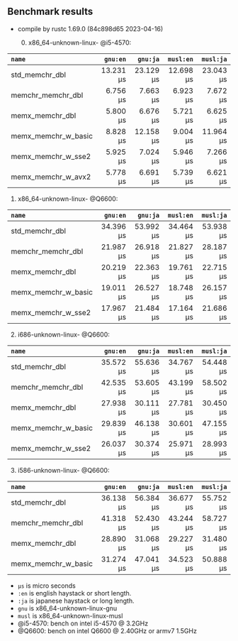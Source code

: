 ## Benchmark results

- compile by rustc 1.69.0 (84c898d65 2023-04-16)

  0. x86_64-unknown-linux- @i5-4570:

|         `name`          |  `gnu:en`   |  `gnu:ja`   |  `musl:en`  |  `musl:ja`  |
|:------------------------|------------:|------------:|------------:|------------:|
| std_memchr_dbl          |   13.231 µs |   23.129 µs |   12.698 µs |   23.043 µs |
| memchr_memchr_dbl       |    6.756 µs |    7.663 µs |    6.923 µs |    7.672 µs |
| memx_memchr_dbl         |    5.800 µs |    6.676 µs |    5.721 µs |    6.625 µs |
| memx_memchr_w_basic     |    8.828 µs |   12.158 µs |    9.004 µs |   11.964 µs |
| memx_memchr_w_sse2      |    5.925 µs |    7.024 µs |    5.946 µs |    7.266 µs |
| memx_memchr_w_avx2      |    5.778 µs |    6.691 µs |    5.739 µs |    6.621 µs |

  1. x86_64-unknown-linux- @Q6600:

|         `name`          |  `gnu:en`   |  `gnu:ja`   |  `musl:en`  |  `musl:ja`  |
|:------------------------|------------:|------------:|------------:|------------:|
| std_memchr_dbl          |   34.396 µs |   53.992 µs |   34.464 µs |   53.938 µs |
| memchr_memchr_dbl       |   21.987 µs |   26.918 µs |   21.827 µs |   28.187 µs |
| memx_memchr_dbl         |   20.219 µs |   22.363 µs |   19.761 µs |   22.715 µs |
| memx_memchr_w_basic     |   19.011 µs |   26.527 µs |   18.748 µs |   26.157 µs |
| memx_memchr_w_sse2      |   17.967 µs |   21.484 µs |   17.164 µs |   21.686 µs |


  2. i686-unknown-linux- @Q6600:

|         `name`          |  `gnu:en`   |  `gnu:ja`   |  `musl:en`  |  `musl:ja`  |
|:------------------------|------------:|------------:|------------:|------------:|
| std_memchr_dbl          |   35.572 µs |   55.636 µs |   34.767 µs |   54.448 µs |
| memchr_memchr_dbl       |   42.535 µs |   53.605 µs |   43.199 µs |   58.502 µs |
| memx_memchr_dbl         |   27.938 µs |   30.111 µs |   27.781 µs |   30.450 µs |
| memx_memchr_w_basic     |   29.839 µs |   46.138 µs |   30.601 µs |   47.155 µs |
| memx_memchr_w_sse2      |   26.037 µs |   30.374 µs |   25.971 µs |   28.993 µs |

  3. i586-unknown-linux- @Q6600:

|         `name`          |  `gnu:en`   |  `gnu:ja`   |  `musl:en`  |  `musl:ja`  |
|:------------------------|------------:|------------:|------------:|------------:|
| std_memchr_dbl          |   36.138 µs |   56.384 µs |   36.677 µs |   55.752 µs |
| memchr_memchr_dbl       |   41.318 µs |   52.430 µs |   43.244 µs |   58.727 µs |
| memx_memchr_dbl         |   28.890 µs |   31.068 µs |   29.227 µs |   31.480 µs |
| memx_memchr_w_basic     |   31.274 µs |   47.041 µs |   34.523 µs |   50.888 µs |

- `µs` is micro seconds
- `:en` is english haystack or short length.
- `:ja` is japanese haystack or long length.
- `gnu` is x86_64-unknown-linux-gnu
- `musl` is x86_64-unknown-linux-musl
- @i5-4570: bench on intel i5-4570 @ 3.2GHz
- @Q6600: bench on intel Q6600 @ 2.40GHz or armv7 1.5GHz
